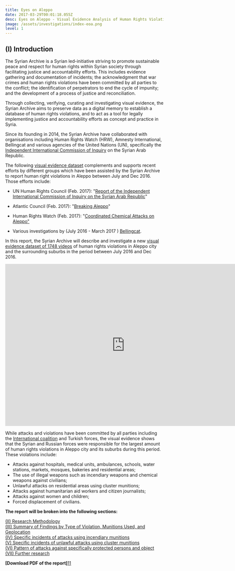 ```yaml
---
title: Eyes on Aleppo
date: 2017-03-29T00:01:18.055Z
desc: Eyes on Aleppo - Visual Evidence Analysis of Human Rights Violations Committed in Aleppo
image: /assets/investigations/index-eoa.png
level: 1
---
```


## (I) Introduction

The Syrian Archive is a Syrian led-initiative striving to promote sustainable peace and respect for human rights within Syrian society through facilitating justice and accountability efforts. This includes evidence gathering and documentation of incidents; the acknowledgment that war crimes and human rights violations have been committed by all parties to the conflict; the identification of perpetrators to end the cycle of impunity; and the development of a process of justice and reconciliation.

Through collecting, verifying, curating and investigating visual evidence, the Syrian Archive aims to preserve data as a digital memory to establish a database of human rights violations, and to act as a tool for legally implementing justice and accountability efforts as concept and practice in Syria.

Since its founding in 2014, the Syrian Archive have collaborated with organisations including Human Rights Watch (HRW), Amnesty International, Bellingcat and various agencies of the United Nations (UN), specifically the [Independent International Commission of Inquiry](http://www.ohchr.org/EN/HRBodies/HRC/IICISyria/Pages/IndependentInternationalCommission.aspx) on the Syrian Arab Republic.

The following [visual evidence dataset](https://syrianarchive.org/en/database?location=%D8%AD%D9%84%D8%A8%20:%20%D8%AD%D9%84%D8%A8&after=2016-07-01&before=2016-12-31) complements and supports recent efforts by different groups which have been assisted by the Syrian Archive to report human right violations in Aleppo between July and Dec 2016. Those efforts include:

-   UN Human Rights Council (Feb. 2017): "[Report of the Independent International Commission of Inquiry on the Syrian Arab Republic](http://www.ohchr.org/EN/HRBodies/HRC/IICISyria/Pages/IndependentInternationalCommission.aspx)"

-   Atlantic Council (Feb. 2017): "[Breaking Aleppo](http://www.publications.atlanticcouncil.org/breakingaleppo/wp-content/uploads/2017/02/BreakingAleppo.pdf)"

-   Human Rights Watch (Feb. 2017): "[Coordinated Chemical Attacks on Aleppo"](https://www.hrw.org/news/2017/02/13/syria-coordinated-chemical-attacks-aleppo)

-   Various investigations by (July 2016 - March 2017 ) [Bellingcat](https://www.bellingcat.com/?s=syria).

In this report, the Syrian Archive will describe and investigate a new [visual evidence dataset of 1748 videos](https://syrianarchive.org/en/database?location=%D8%AD%D9%84%D8%A8%20:%20%D8%AD%D9%84%D8%A8&after=2016-07-01&before=2016-12-31) of human rights violations in Aleppo city and the surrounding suburbs in the period between July 2016 and Dec 2016.

<iframe allowfullscreen frameborder="0" height="515" src="https://www.youtube.com/embed/Z9Lpt_Sh-U8" width="760">
</iframe>

While attacks and violations have been committed by all parties including the [International coalition](https://airwars.org/civilian-casualty-claims/) and Turkish forces, the visual evidence shows that the Syrian and Russian forces were responsible for the largest amount of human rights violations in Aleppo city and its suburbs during this period. These violations include:

-   Attacks against hospitals, medical units, ambulances, schools, water stations, markets, mosques, bakeries and residential areas;
-   The use of illegal weapons such as incendiary weapons and chemical weapons against civilians;
-   Unlawful attacks on residential areas using cluster munitions;
-   Attacks against humanitarian aid workers and citizen journalists;
-   Attacks against women and children;
-   Forced displacement of civilians.

**The report will be broken into the following sections:**

[(II) Research Methodology](Research-Methodology.md)\
[(III) Summary of Findings by Type of Violation, Munitions Used, and Geolocation](https://syrianarchive.org/en/investigations/Eyes-on-Aleppo/Summary-of-Findings.html)\
[(IV) Specific incidents of attacks using incendiary munitions](https://syrianarchive.org/en/investigations/Eyes-on-Aleppo/Specific-incidents-of-attacks-using-incendiary-munitions.html)\
[(V) Specific incidents of unlawful attacks using cluster munitions](https://syrianarchive.org/en/investigations/Eyes-on-Aleppo/Specific-incidents-of-unlawful-attacks-using-cluster-munitions.html)\
[(VI) Pattern of attacks against specifically protected persons and object](https://syrianarchive.org/en/investigations/Eyes-on-Aleppo/Pattern-of-attacks-against-specifically-protected-persons-and-objects.html)\
[(VII) Further research](https://syrianarchive.org/en/investigations/Eyes-on-Aleppo/Pattern-of-attacks-against-specifically-protected-persons-and-objects.html)

**\[Download PDF of the report\]**[11](https://media.syrianarchive.org/blog/5th_blog/Eyes%20on%20Aleppo.pdf)
